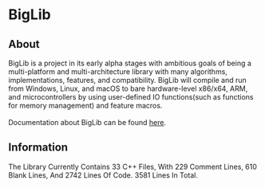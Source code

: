 # BigLib
## About
BigLib is a project in its early alpha stages with ambitious goals of being a multi-platform and multi-architecture library with many algorithms, implementations, features, and compatibility.
BigLib will compile and run from Windows, Linux, and macOS to bare hardware-level x86/x64, ARM, and microcontrollers by using user-defined IO functions(such as functions for memory management) and feature macros. </br></br>
Documentation about BigLib can be found [here](https://rafa-br34.github.io/BigLib/).
## Information
The Library Currently Contains 33 C++ Files, With 229 Comment Lines, 610 Blank Lines, And 2742 Lines Of Code. 3581 Lines In Total.